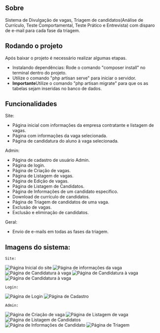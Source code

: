 ## Sobre
Sistema de Divulgação de vagas, Triagem de candidatos(Análise de Currículo, Teste Comportamental, Teste Prático e Entrevista) com disparo de e-mail para cada fase da triagem. 

## Rodando o projeto
Após baixar o projeto é necessário realizar algumas etapas.
<ul>
    <li>Instalando dependências: Rode o comando "composer install" no terminal dentro do projeto. </li>
    <li>Utilize o comando "php artisan serve" para iniciar o servidor. </li>
    <li><strong>Importante</strong>Utilize o comando "php artisan migrate" para que os as tabelas sejam inseridas no banco de dados.</li>
</ul>
    
## Funcionalidades
Site:
<ul>
    <li>Página inicial com informações da empresa contratante e listagem de vagas.</li>
    <li>Página com informações da vaga selecionada.</li>
    <li>Página de candidatura do aluno à vaga selecionada.</li>
</ul>

Admin:
<ul>
    <li>Página de cadastro de usuário Admin.</li>
    <li>Página de login.</li>
    <li>Página de Criação de vagas.</li>
    <li>Página de Listagem de vagas.</li>
    <li>Página de Edição de vagas.</li>
    <li>Página de Listagem de Candidatos.</li>
    <li>Página de Informações de um candidato específico.</li>
    <li>Download de currículo de candidatos.</li>
    <li>Página de Triagem de candidatos de uma vaga.</li>
    <li>Exclusão de vagas.</li>
    <li>Exclusão e eliminação de candidatos.</li>
</ul>
Geral:
<ul>
    <li>Envio de e-mails em todas as fases da triagem.</li>
</ul>

## Imagens do sistema:
    Site:
<img src="{{ assets('public/images/TalentHub/Site/Pagina_inicial.png') }}" alt="Página Inicial do site"/>
<img src="../public/images/TalentHub/Site/Pagina_info_vagas.png" alt="Página de informações da vaga"/>
<img src="../public/images/TalentHub/Site/Pagina_candidatar_1.png" alt="Página de Candidatura à vaga"/>
<img src="../public/images/TalentHub/Site/Pagina_candidatar_2.png" alt="Página de Candidatura à vaga"/>
<img src="../public/images/TalentHub/Site/Pagina_candidatar_3.png" alt="Página de Candidatura à vaga"/>
    
    Login:
<img src="../public/images/TalentHub/Admin/Pagina_login.jpg" alt="Página de Login"/>
<img src="../public/images/TalentHub/Admin/Pagina_cadastrese.jpg" alt="Página de Cadastro"/>

    Admin:
<img src="../public/images/TalentHub/Admin/Pagina_criar_vaga.png" alt="Página de Criação de vaga"/>
<img src="../public/images/TalentHub/Admin/Pagina_listagem_vaga.png" alt="Página de Listagem de vaga"/>
<img src="../public/images/TalentHub/Admin/Pagina_candidatos.png" alt="Página de Listagem de Candidatos"/>
<img src="../public/images/TalentHub/Admin/Pagina_informacoes_candidatos.png" alt="Página de Informações de Candidato"/>
<img src="../public/images/TalentHub/Admin/Pagina_triagem.png" alt="Página de Triagem"/>


